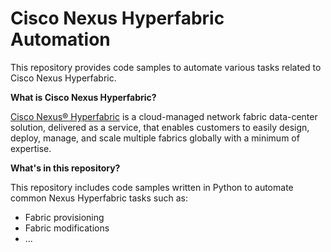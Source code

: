 # Cisco Nexus Hyperfabric Automation

This repository provides code samples to automate various tasks related to Cisco Nexus Hyperfabric. 

**What is Cisco Nexus Hyperfabric?**

[Cisco Nexus® Hyperfabric](https://www.cisco.com/c/en/us/products/collateral/data-center-networking/nexus-hyperfabric/nexus-hyperfabric-ds.html) is a cloud-managed network fabric data-center solution, delivered as a service, that enables customers to easily design, deploy, manage, and scale multiple fabrics globally with a minimum of expertise.

**What's in this repository?**

This repository includes code samples written in Python to automate common Nexus Hyperfabric tasks such as:

* Fabric provisioning
* Fabric modifications
* ...

